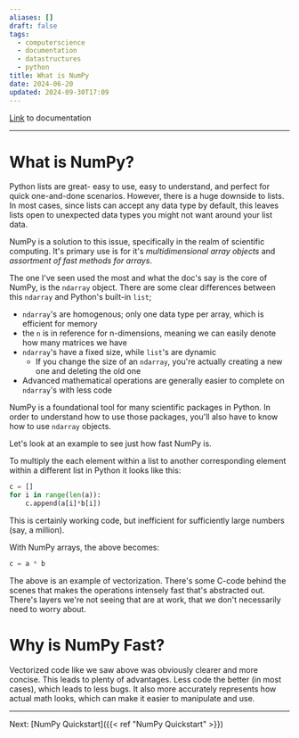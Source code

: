 ```yaml
---
aliases: []
draft: false
tags:
  - computerscience
  - documentation
  - datastructures
  - python
title: What is NumPy
date: 2024-06-20
updated: 2024-09-30T17:09
---
```


[Link](https://numpy.org/doc/stable/) to documentation

-------------------------------------------------------------------------------

# What is NumPy?

Python lists are great- easy to use, easy to understand, and perfect for quick one-and-done scenarios. However, there is a huge downside to lists. In most cases, since lists can accept any data type by default, this leaves lists open to unexpected data types you might not want around your list data. 

NumPy is a solution to this issue, specifically in the realm of scientific computing. It's primary use is for it's *multidimensional array objects* and *assortment of fast methods for arrays*. 

The one I've seen used the most and what the doc's say is the core of NumPy, is the `ndarray` object. There are some clear differences between this `ndarray` and Python's built-in `list`;

- `ndarray`'s are homogenous; only one data type per array, which is efficient for memory
- the `n` is in reference for n-dimensions, meaning we can easily denote how many matrices we have
- `ndarray`'s have a fixed size, while `list`'s are dynamic
	- If you change the size of an `ndarray`, you're actually creating a new one and deleting the old one
- Advanced mathematical operations are generally easier to complete on `ndarray`'s with less code

NumPy is a foundational tool for many scientific packages in Python. In order to understand how to use those packages, you'll also have to know how to use `ndarray` objects.

Let's look at an example to see just how fast NumPy is.

To multiply the each element within a list to another corresponding element within a different list in Python it looks like this:

```python
c = []
for i in range(len(a)):
	c.append(a[i]*b[i])
```

This is certainly working code, but inefficient for sufficiently large numbers (say, a million).

With NumPy arrays, the above becomes:

```python
c = a * b
```

The above is an example of vectorization. There's some C-code behind the scenes that makes the operations intensely fast that's abstracted out. There's layers we're not seeing that are at work, that we don't necessarily need to worry about.

# Why is NumPy Fast?

Vectorized code like we saw above was obviously clearer and more concise. This leads to plenty of advantages. Less code the better (in most cases), which leads to less bugs. It also more accurately represents how actual math looks, which can make it easier to manipulate and use. 


---
Next: 
[NumPy Quickstart]({{< ref "NumPy Quickstart" >}}) 
